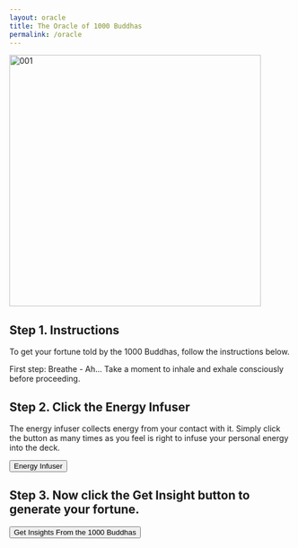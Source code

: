 ```yaml
---
layout: oracle
title: The Oracle of 1000 Buddhas
permalink: /oracle
---
```


<div class="uk-text-center">
<img src="{{"/screenshot.jpg" | relative_url}}" alt="001"  width="448" height="448"></div>

## Step 1. Instructions

To get your fortune told by the 1000 Buddhas, follow the instructions below.

First step: Breathe - Ah... Take a moment to inhale and exhale consciously before proceeding.

## Step 2. Click the Energy Infuser

The energy infuser collects energy from your contact with it. Simply click the button as many times as you feel is right to infuse your personal energy into the deck.

<main class="uk-text-center">
<button onclick="getRandom()" id="btn1" class="uk-button uk-button-primary uk-width-1-1">Energy Infuser</button>
<h4 id="number"></h4>
<div class="uk-container"><span id="clickprogress"></span></div>
</main>

## Step 3. Now click the Get Insight button to generate your fortune.

<div class="uk-text-center">
<input class="Randombutton uk-button uk-button-primary uk-width-1-1" type="button" value="Get Insights From the 1000 Buddhas" onclick="randomImg()">
<div id="insight" class="uk-align-center"></div>
</div>
